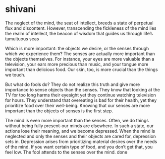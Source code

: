 # shivani
The neglect of the mind, the seat of intellect, breeds a state of perpetual flux and discontent. However, transcending the fickleness of the mind lies the realm of intellect, the beacon of wisdom that guides us through life’s tumultuous seas

Which is more important: the objects we desire, or the senses through which we experience them? The senses are actually more important than the objects themselves. For instance, your eyes are more valuable than a television, your ears more precious than music, and your tongue more important than delicious food. Our skin, too, is more crucial than the things we touch.

But what do fools do? They do not realize this truth and give more importance to sense objects than the senses. They know that looking at the TV for too long harms their eyesight yet they continue watching television for hours. They understand that overeating is bad for their health, yet they prioritize food over their well-being. Knowing that our senses are more important than the objects of senses is the first step.

The mind is even more important than the senses. Often, we do things without being fully present-our minds are elsewhere. In such a state, our actions lose their meaning, and we become depressed. When the mind is neglected and only the senses and their objects are cared for, depression sets in. Depression arises from prioritizing material desires over the needs of the mind. If you want certain type of food, and you don’t get that, you feel low. The fool attends to the senses over the mind.
done
